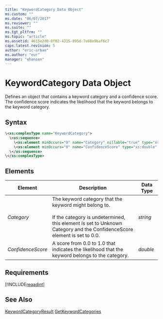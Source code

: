```yaml
---
title: "KeywordCategory Data Object"
ms.custom: ""
ms.date: "06/07/2017"
ms.reviewer: ""
ms.suite: ""
ms.tgt_pltfrm: ""
ms.topic: "article"
ms.assetid: 4615e2d0-0f02-4315-895d-7e08e9baf6c7
caps.latest.revision: 5
author: "eric-urban"
ms.author: "eur"
manager: "ehansen"
---
```

# KeywordCategory Data Object
Defines an object that contains a keyword category and a confidence score. The confidence score indicates the likelihood that the keyword belongs to the keyword category.

## Syntax

```xml
\<xs:complexType name="KeywordCategory">
  \<xs:sequence>
    \<xs:element minOccurs="0" name="Category" nillable="true" type="xs:string" />
    \<xs:element minOccurs="0" name="ConfidenceScore" type="xs:double" />
  \</xs:sequence>
\</xs:complexType>
```

## <a name="Elements"></a>Elements

|Element|Description|Data Type|
|-----------|---------------|-------------|
|*Category*|The keyword category that the keyword might belong to.<br /><br />If the category is undetermined, this element is set to Unknown Category and the ConfidenceScore element is set to 0.0.|*string*|
|*ConfidenceScore*|A score from 0.0 to 1.0 that indicates the likelihood that the keyword belongs to the category.|*double*|

## Requirements
[!INCLUDE[reqadint](../adinsight-api/includes/reqadint.md)]
## See Also
[KeywordCategoryResult](../adinsight-api/keywordcategoryresult-data-object.md)
[GetKeywordCategories](../adinsight-api/getkeywordcategories-service-operation.md)

